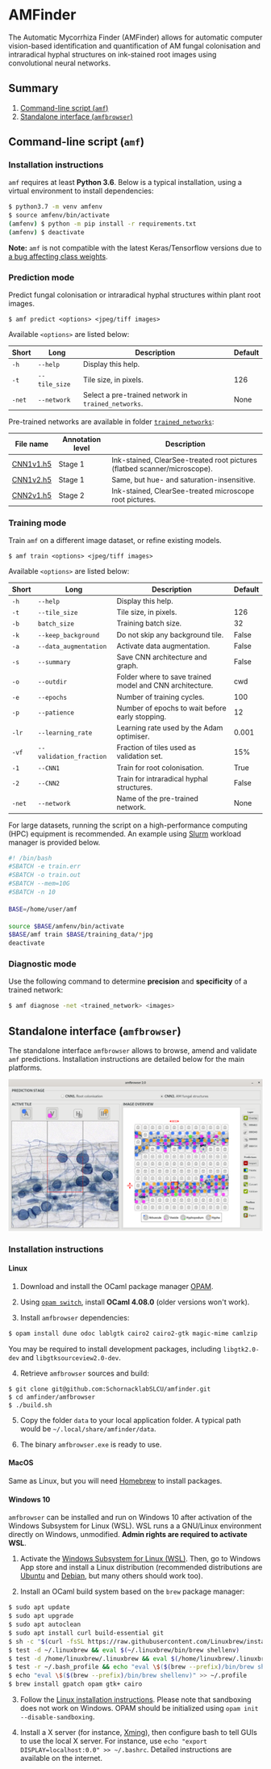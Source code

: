 # AMFinder

The Automatic Mycorrhiza Finder (AMFinder) allows for automatic computer
vision-based identification and quantification of AM fungal colonisation
and intraradical hyphal structures on ink-stained root images using
convolutional neural networks.


## Summary

1. [Command-line script (`amf`)](#amf)
2. [Standalone interface (`amfbrowser`)](#amfbrowser)

## Command-line script (`amf`)<a name="amf"></a>

### Installation instructions

`amf` requires at least **Python 3.6**. Below is a typical installation, using
a virtual environment to install dependencies:

```bash
$ python3.7 -m venv amfenv
$ source amfenv/bin/activate
(amfenv) $ python -m pip install -r requirements.txt
(amfenv) $ deactivate
```

**Note:** `amf` is not compatible with the latest Keras/Tensorflow versions due
to [a bug affecting class weights](https://github.com/tensorflow/tensorflow/issues/40457).

### Prediction mode

Predict fungal colonisation or intraradical hyphal structures within plant root images.

```
$ amf predict <options> <jpeg/tiff images>
```

Available `<options>` are listed below:

|Short|Long|Description|Default|
|-|-|-|-|
|`-h`|`--help`|Display this help.|
|`-t`|`--tile_size`| Tile size, in pixels.|126|
|`-net`|`--network`|Select a pre-trained network in `trained_networks`.|None|

Pre-trained networks are available in folder [`trained_networks`](amf/trained_networks):

|File name|Annotation level|Description|
|-|-|-|
|[CNN1v1.h5](amf/trained_networks/CNN1v1.h5)</a>|Stage 1|Ink-stained, ClearSee-treated root pictures (flatbed scanner/microscope).|
|[CNN1v2.h5](amf/trained_networks/CNN1v2.h5)|Stage 1|Same, but hue- and saturation-insensitive.|
|[CNN2v1.h5](amf/trained_networks/CNN2v1.h5)|Stage 2|Ink-stained, ClearSee-treated microscope root pictures.|


### Training mode

Train `amf` on a different image dataset, or refine existing models.

```
$ amf train <options> <jpeg/tiff images>
```

Available `<options>` are listed below:

|Short|Long|Description|Default|
|-|-|-|-|
|`-h`|`--help`|Display this help.|
|`-t`|`--tile_size`| Tile size, in pixels.|126|
|`-b`|`batch_size`|Training batch size.|32|
|`-k`|`--keep_background`|Do not skip any background tile.|False|
|`-a`|`--data_augmentation`|Activate data augmentation.|False|
|`-s`|`--summary`|Save CNN architecture and graph.|False|
|`-o`|`--outdir`|Folder where to save trained model and CNN architecture.|cwd|
|`-e`|`--epochs`|Number of training cycles.|100|
|`-p`|`--patience`|Number of epochs to wait before early stopping.|12|
|`-lr`|`--learning_rate`|Learning rate used by the Adam optimiser.|0.001|
|`-vf`|`--validation_fraction`|Fraction of tiles used as validation set.|15%|
|`-1`|`--CNN1`|Train for root colonisation.|True|
|`-2`|`--CNN2`|Train for intraradical hyphal structures.|False|
|`-net`|`--network`|Name of the pre-trained network.|None|

For large datasets, running the script on a high-performance computing (HPC)
equipment is recommended. An example using [Slurm](https://slurm.schedmd.com/)
workload manager is provided below.

```bash
#! /bin/bash
#SBATCH -e train.err
#SBATCH -o train.out
#SBATCH --mem=10G
#SBATCH -n 10

BASE=/home/user/amf

source $BASE/amfenv/bin/activate
$BASE/amf train $BASE/training_data/*jpg
deactivate
```

### Diagnostic mode

Use the following command to determine **precision** and **specificity** of a
trained network:

```bash
$ amf diagnose -net <trained_network> <images>
```


## Standalone interface (`amfbrowser`)<a name="amfbrowser"></a>

The standalone interface `amfbrowser` allows to browse, amend and validate
`amf` predictions. Installation instructions are detailed below for the main
platforms.

![](doc/amfbrowser.png)

### Installation instructions<a name="amfbrowseronlinux"></a>

#### Linux

1. Download and install the OCaml package manager
[OPAM](https://opam.ocaml.org/doc/Install.html).

2. Using [`opam switch`](https://opam.ocaml.org/doc/Usage.html#opam-switch),
install **OCaml 4.08.0** (older versions won't work).

3. Install `amfbrowser` dependencies:
```bash
$ opam install dune odoc lablgtk cairo2 cairo2-gtk magic-mime camlzip
```
You may be required to install development packages, including
`libgtk2.0-dev` and `libgtksourceview2.0-dev`.

4. Retrieve `amfbrowser` sources and build:
```
$ git clone git@github.com:SchornacklabSLCU/amfinder.git
$ cd amfinder/amfbrowser
$ ./build.sh
```

5. Copy the folder `data` to your local application folder. A typical path
would be `~/.local/share/amfinder/data`.

6. The binary `amfbrowser.exe` is ready to use.


#### MacOS

Same as Linux, but you will need [Homebrew](https://brew.sh/index_fr) to
install packages.

#### Windows 10

`amfbrowser` can be installed and run on Windows 10 after activation of the
Windows Subsystem for Linux (WSL). WSL runs a a GNU/Linux environment directly
on Windows, unmodified. **Admin rights are required to activate WSL**.

1. Activate the [Windows Subsystem for Linux
(WSL)](https://docs.microsoft.com/en-us/windows/wsl/install-win10). Then, go to
Windows App store and install a Linux distribution
(recommended distributions are [Ubuntu](https://ubuntu.com/) and
[Debian](https://www.debian.org/index.html), but many others should work too).

2. Install an OCaml build system based on the `brew` package manager:
```bash
$ sudo apt update
$ sudo apt upgrade
$ sudo apt autoclean
$ sudo apt install curl build-essential git
$ sh -c "$(curl -fsSL https://raw.githubusercontent.com/Linuxbrew/install/master/install.sh)"
$ test -d ~/.linuxbrew && eval $(~/.linuxbrew/bin/brew shellenv)
$ test -d /home/linuxbrew/.linuxbrew && eval $(/home/linuxbrew/.linuxbrew/bin/brew shellenv)
$ test -r ~/.bash_profile && echo "eval \$($(brew --prefix)/bin/brew shellenv)" >> ~/.bash_profile
$ echo "eval \$($(brew --prefix)/bin/brew shellenv)" >> ~/.profile
$ brew install gpatch opam gtk+ cairo
```

3. Follow the [Linux installation instructions](#amfbrowseronlinux). Please note
that sandboxing does not work on Windows. OPAM should be initialized using
`opam init --disable-sandboxing`.

4. Install a X server (for instance, [Xming](https://sourceforge.net/projects/xming/)),
then configure bash to tell GUIs to use the local X server. For instance, use
`echo "export DISPLAY=localhost:0.0" >> ~/.bashrc`. Detailed instructions are
available on the internet.

